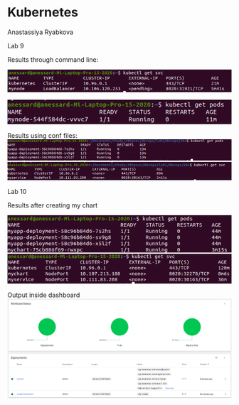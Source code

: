 # Kubernetes

Anastassiya Ryabkova

Lab 9

Results through command line:

![image.png](image1.png)

![image.png](image2.png)

Results using conf files:
![img.png](img.png)
![img_1.png](img_1.png)

Lab 10

Results after creating my chart

![img_2.png](img_2.png)
![img_3.png](img_3.png)

Output inside dashboard
![img_4.png](img_4.png)
